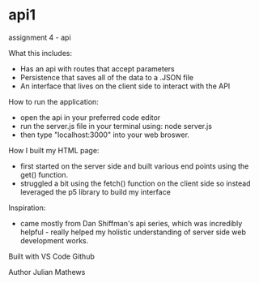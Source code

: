 # api1

assignment 4 - api

What this includes:
- Has an api with routes that accept parameters
- Persistence that saves all of the data to a .JSON file
- An interface that lives on the client side to interact with the API

How to run the application:
- open the api in your preferred code editor
- run the server.js file in your terminal using: node server.js
- then type "localhost:3000" into your web broswer.

How I built my HTML page:
- first started on the server side and built various end points using the get() function.
- struggled a bit using the fetch() function on the client side so instead leveraged the p5 library to build my interface

Inspiration:
- came mostly from Dan Shiffman's api series, which was incredibly helpful - really helped my holistic understanding of server side web development works.


Built with
VS Code
Github

Author
Julian Mathews
